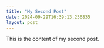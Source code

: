 ```yaml
---
title: "My Second Post"
date: 2024-09-29T16:39:13.256835
layout: post
---
```


This is the content of my second post.